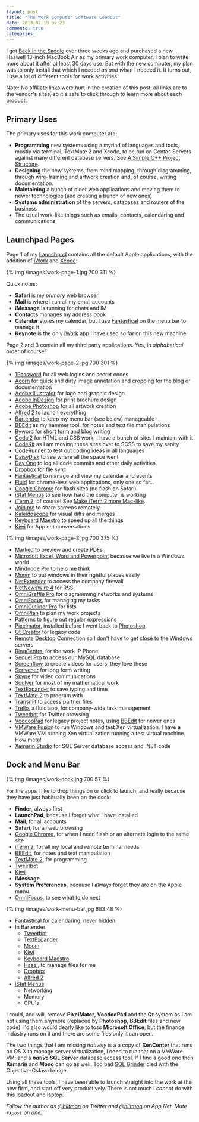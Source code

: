 ```yaml
---
layout: post
title: "The Work Computer Software Loadout"
date: 2013-07-19 07:23
comments: true
categories: 
---
```


I got [Back in the Saddle](http://hiltmon.com/blog/2013/06/25/back-in-the-saddle/) over three weeks ago and purchased a new Haswell 13-inch MacBook Air as my primary work computer. I plan to write more about it after at least 30 days use. But with the new computer, my plan was to only install that which I needed *as and when* I needed it. It turns out, I use a lot of different tools for work activities.

<span class="light">Note: No affiliate links were hurt in the creation of this post, all links are to the vendor's sites, so it's safe to click through to learn more about each product.</span>

## Primary Uses

The primary uses for this work computer are:

* **Programming** new systems using a myriad of languages and tools, mostly via terminal, TextMate 2 and Xcode, to be run on Centos Servers against many different database servers. See [A Simple C++ Project Structure](http://hiltmon.com/blog/2013/07/03/a-simple-c-plus-plus-project-structure/).
* **Designing** the new systems, from mind mapping, through diagramming, through wire-framing and artwork creation and, of course, writing documentation.
* **Maintaining** a bunch of older web applications and moving them to newer technologies (and creating a bunch of new ones)
* **Systems administration** of the servers, databases and routers of the business
* The usual work-like things such as emails, contacts, calendaring and communications

## Launchpad Pages

Page 1 of my [Launchpad](http://support.apple.com/kb/HT5548) contains all the default Apple applications, with the addition of [iWork](http://www.apple.com/iwork/) and [Xcode](https://developer.apple.com/xcode/):

{% img /images/work-page-1.jpg 700 311 %}

Quick notes:

* **Safari** is my *primary* web browser
* **Mail** is where I run all my email accounts
* **iMessage** is running for chats and IM
* **Contacts** manages my address book
* **Calendar** stores my calendar, but I use [Fantastical](http://flexibits.com/fantastical) on the menu bar to manage it
* **Keynote** is the only [iWork](http://www.apple.com/iwork/) app I have used so far on this new machine

Page 2 and 3 contain all my third party applications. Yes, in *alphabetical* order of course!

{% img /images/work-page-2.jpg 700 301 %}

* [1Password](https://agilebits.com/onepassword) for all web logins and secret codes
* [Acorn](http://www.flyingmeat.com/acorn/) for quick and dirty image annotation and cropping for the blog or documentation
* [Adobe Illustrator](http://www.adobe.com/products/illustrator.html) for logo and graphic design
* [Adobe InDesign](http://www.adobe.com/products/indesign.html) for print brochure design
* [Adobe Photoshop](http://www.adobe.com/products/photoshop.html) for all artwork creation
* [Alfred 2](http://www.alfredapp.com) to launch everything
* [Bartender](http://www.macbartender.com) to keep my menu bar (see below) manageable
* [BBEdit](http://www.barebones.com/products/bbedit/index.html) as my hammer tool, for notes and text file manipulations
* [Byword](http://bywordapp.com) for short form and blog writing
* [Coda 2](http://panic.com/coda/) for HTML and CSS work, I have a bunch of sites I maintain with it
* [CodeKit](http://incident57.com/codekit/) as I am moving these sites over to SCSS to save my sanity
* [CodeRunner](http://krillapps.com/coderunner/) to test out coding ideas in all languages
* [DaisyDisk](http://www.daisydiskapp.com) to see where all the space went
* [Day One](http://dayoneapp.com) to log all code commits and other daily activities
* [Dropbox](https://www.dropbox.com/) for file sync
* [Fantastical](http://flexibits.com/fantastical) to manage and view my calendar and events
* [Fluid](http://fluidapp.com) for chrome-less web applications, only one so far...
* [Google Chrome](https://www.google.com/intl/en/chrome/browser/) for flash sites (no flash on Safari)
* [iStat Menus](http://bjango.com/mac/istatmenus/) to see how hard the computer is working
* [iTerm 2](http://www.iterm2.com/#/section/home), of course! See [Make iTerm 2 more Mac-like](http://hiltmon.com/blog/2013/02/13/make-iterm-2-more-mac-like/).
* [Join.me](https://join.me) to share screens remotely.
* [Kaleidoscope](http://www.kaleidoscopeapp.com) for visual diffs and merges
* [Keyboard Maestro](http://www.keyboardmaestro.com/main/) to speed up all the things
* [Kiwi](http://kiwi-app.net) for App.net conversations

{% img /images/work-page-3.jpg 700 375 %}

* [Marked](http://markedapp.com) to preview and create PDFs
* [Microsoft Excel, Word and Powerpoint](http://blog.officeformac.com/tag/macbu/) because we live in a Windows world
* [Mindnode Pro](http://mindnode.com) to help me think
* [Moom](http://manytricks.com/moom/) to put windows in their rightful places easily
* [NetExtender](http://www.sonicwall.com/us/en/products/324.html) to access the company firewall
* [NetNewsWire 4](http://netnewswireapp.com) for RSS
* [OmniGraffle Pro](http://www.omnigroup.com/omnigraffle) for diagramming networks and systems
* [OmniFocus](http://www.omnigroup.com/omnifocus) for managing my tasks
* [OmniOutliner Pro](http://www.omnigroup.com/omnioutliner) for lists
* [OmniPlan](http://www.omnigroup.com/omniplan) to plan my work projects
* [Patterns](http://krillapps.com/patterns/) to figure out regular expressions
* [Pixelmator](http://www.pixelmator.com), installed before I went back to [Photoshop](http://www.adobe.com/products/photoshop.html)
* [Qt Creator](http://qt-project.org) for legacy code
* [Remote Desktop Connection](http://www.microsoft.com/mac/remote-desktop-client) so I don't have to get close to the Windows servers
* [RingCentral](http://www.ringcentral.com) for the work IP Phone
* [Sequel Pro](http://www.sequelpro.com) to access our MySQL database
* [Screenflow](http://www.telestream.net/screenflow/) to create videos for users, they love these
* [Scrivener](https://www.literatureandlatte.com) for long form writing
* [Skype](http://www.skype.com/en/) for video communications
* [Soulver](http://www.acqualia.com/soulver/) for most of my mathematical work
* [TextExpander](http://smilesoftware.com/TextExpander/index.html) to save typing and time
* [TextMate 2](http://macromates.com) to program with
* [Transmit](http://panic.com/transmit/) to access partner files
* [Trello](https://trello.com), a fluid app, for company-wide task management
* [Tweetbot](http://tapbots.com/software/tweetbot/) for Twitter browsing
* [VoodooPad](http://flyingmeat.com/voodoopad/) for legacy project notes, using [BBEdit](http://www.barebones.com/products/bbedit/index.html) for newer ones
* [VMWare Fusion](http://www.vmware.com/products/fusion/overview.html) to run Windows and test Xen virtualization. I have a VMWare VM running Xen virtualization running a test virtual machine. How meta!
* [Xamarin Studio](http://xamarin.com/studio) for SQL Server database access and .NET code

## Dock and Menu Bar

{% img /images/work-dock.jpg 700 57 %}

For the apps I like to drop things on or click to launch, and really because they have just habitually been on the dock:

- **Finder**, always first
- **LaunchPad**, because I forget what I have installed
- **Mail**, for all accounts
- **Safari**, for all web browsing
- [Google Chrome](https://www.google.com/intl/en/chrome/browser/), for when I need flash or an alternate login to the same site
- [iTerm 2](http://www.iterm2.com/#/section/home), for all my local and remote terminal needs
- [BBEdit](http://www.barebones.com/products/bbedit/index.html), for notes and text manipulation
- [TextMate 2](http://macromates.com), for programming
- [Tweetbot](http://tapbots.com/software/tweetbot/)
- [Kiwi](http://kiwi-app.net)
- **iMessage**
- **System Preferences**, because I always forget they are on the Apple menu
- [OmniFocus](http://www.omnigroup.com/omnifocus), to see what to do next

{% img /images/work-menu-bar.jpg 683 48 %}

* [Fantastical](http://flexibits.com/fantastical) for calendaring, never hidden
* In Bartender
	* [Tweetbot](http://tapbots.com/software/tweetbot/)
	* [TextExpander](http://smilesoftware.com/TextExpander/index.html)
	* [Moom](http://manytricks.com/moom/)
	* [Kiwi](http://kiwi-app.net)
	* [Keyboard Maestro](http://www.keyboardmaestro.com/main/)
	* [Hazel](http://www.noodlesoft.com/hazel.php), to manage files for me
	* [Dropbox](https://www.dropbox.com/)
	* [Alfred 2](http://www.alfredapp.com)
* [iStat Menus](http://bjango.com/mac/istatmenus/)
	* Networking
	* Memory
	* CPU's

I could, and will, remove **PixelMator**, **VoodooPad** and the **Qt** system as I am not using them anymore (replaced by **Photoshop**, **BBEdit** files and new code).  I'd also would dearly like to toss **Microsoft Office**, but the finance industry runs on it and there are some files only it can open.

The two things that I am missing *natively* is a a copy of **XenCenter** that runs on OS X to manage server virtualization, I need to run that on a VMWare VM; and a ***native* SQL Server** database access tool. If I find a good one then **Xamarin** and **Mono** can go as well. Too bad [SQL Grinder](http://www.sqlgrinder.com) died with the Objective-C/Java bridge.

Using all these tools, I have been able to launch straight into the work at the new firm, and start off very productively. There is not much I *cannot* do with this loadout and laptop.

*Follow the author as [@hiltmon](http://twitter.com/hiltmon) on Twitter and [@hiltmon](http://alpha.app.net/hiltmon) on App.Net. Mute `#xpost` on one.*